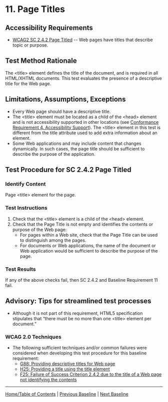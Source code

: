 # 11. Page Titles

Accessibility Requirements
--------------------------
-   [WCAG2 SC 2.4.2 Page Titled](http://www.w3.org/TR/UNDERSTANDING-WCAG20/navigation-mechanisms-title.html) -- Web pages have titles that describe topic or purpose.

Test Method Rationale
---------------------
The &lt;title&gt; element defines the title of the document, and is required in all HTML/XHTML documents. This test evaluates the presence of a descriptive title for the Web page.

Limitations, Assumptions, Exceptions
------------------------------------
-   Every Web page should have a descriptive title.
-   The &lt;title&gt; element must be located as a child of the &lt;head&gt; element and is not accessibility supported in other locations (see [Conformance Requirement 4. Accessibility Support](https://www.w3.org/TR/UNDERSTANDING-WCAG20/conformance.html#uc-accessibility-support-head)). The &lt;title&gt; element in this test is different from the title attribute used to add extra information about an element.
-   Some Web applications and may include content that changes dynamically. In such cases, the page title should be sufficient to describe the purpose of the application.

Test Procedure for SC 2.4.2 Page Titled
---------------------------------------
### Identify Content
Page &lt;title&gt; element for the page.

### Test Instructions
1.  Check that the &lt;title&gt; element is a child of the &lt;head&gt; element.
1.  Check that the Page Title is not empty and identifies the contents or purpose of the Web page:
    -   For pages within a Web site, check that the Page Title can be used to distinguish among the pages.
    -   For documents or Web applications, the name of the document or Web application would be sufficient to describe the purpose of the page.

### Test Results
If any of the above checks fail, then SC 2.4.2 and Baseline Requirement 11 fail.

Advisory: Tips for streamlined test processes
---------------------------------------------
-   Although it is not part of this requirement, HTML5 specification stipulates that “there must be no more than one &lt;title&gt; element per document.”

### WCAG 2.0 Techniques
-   The following sufficient techniques and/or common failures were considered when developing this test procedure for this baseline requirement:
    -   [G88: Providing descriptive titles for Web page](https://www.w3.org/TR/WCAG20-TECHS/G88.html)
    -   [H25: Providing a title using the title element](https://www.w3.org/TR/WCAG20-TECHS/H25.html)
    -   [F25: Failure of Success Criterion 2.4.2 due to the title of a Web page not identifying the contents](https://www.w3.org/TR/WCAG20-TECHS/F25.html)

----------------------------------------
[Home/Table of Contents](index.md) | [Previous Baseline](10Forms.md) | [Next Baseline](12DataTables.md)
